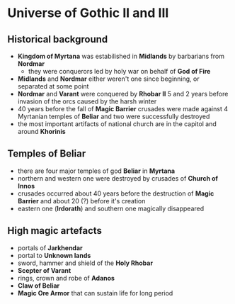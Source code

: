 # Universe of Gothic II and III

## Historical background
- __Kingdom of Myrtana__ was estabilished in __Midlands__ by barbarians from __Nordmar__
  - they were conquerors led by holy war on behalf of __God of Fire__
- __Midlands__ and __Nordmar__ either weren't one since beginning, or separated at some point
- __Nordmar__ and __Varant__ were conquered by __Rhobar II__ 5 and 2 years before invasion of the orcs caused by the harsh winter
- 40 years before the fall of __Magic Barrier__ crusades were made against 4 Myrtanian temples of __Beliar__ and two were successfully destroyed
- the most important artifacts of national church are in the capitol and around __Khorinis__

## Temples of Beliar
- there are four major temples of god __Beliar__ in __Myrtana__
- northern and western one were destroyed by crusades of __Church of Innos__
- crusades occurred about 40 years before the destruction of __Magic Barrier__ and about 20 (?) before it's creation
- eastern one (__Irdorath__) and southern one magically disappeared

## High magic artefacts
- portals of __Jarkhendar__
- portal to __Unknown lands__
- sword, hammer and shield of the __Holy Rhobar__
- __Scepter of Varant__
- rings, crown and robe of __Adanos__
- __Claw of Beliar__
- __Magic Ore Armor__ that can sustain life for long period
